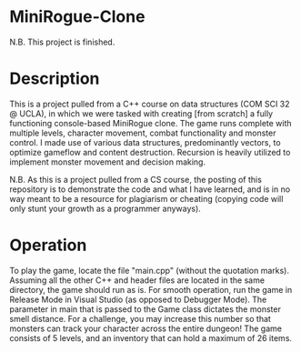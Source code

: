 # MiniRogue-Clone
N.B. This project is finished.

# Description
This is a project pulled from a C++ course on data structures (COM SCI 32 @ UCLA), in which we were tasked with creating [from scratch] a fully functioning console-based MiniRogue clone. The game runs complete with multiple levels, character movement, combat functionality and monster control. I made use of various data structures, predominantly vectors, to optimize gameflow and content destruction. Recursion is heavily utilized to implement monster movement and decision making. 

N.B. As this is a project pulled from a CS course, the posting of this repository is to demonstrate the code and what I have learned, and is in no way meant to be a resource for plagiarism or cheating (copying code will only stunt your growth as a programmer anyways).

# Operation
To play the game, locate the file "main.cpp" (without the quotation marks). Assuming all the other C++ and header files are located in the same directory, the game should run as is. For smooth operation, run the game in Release Mode in Visual Studio (as opposed to Debugger Mode). The parameter in main that is passed to the Game class dictates the monster smell distance. For a challenge, you may increase this number so that monsters can track your character across the entire dungeon! The game consists of 5 levels, and an inventory that can hold a maximum of 26 items. 
